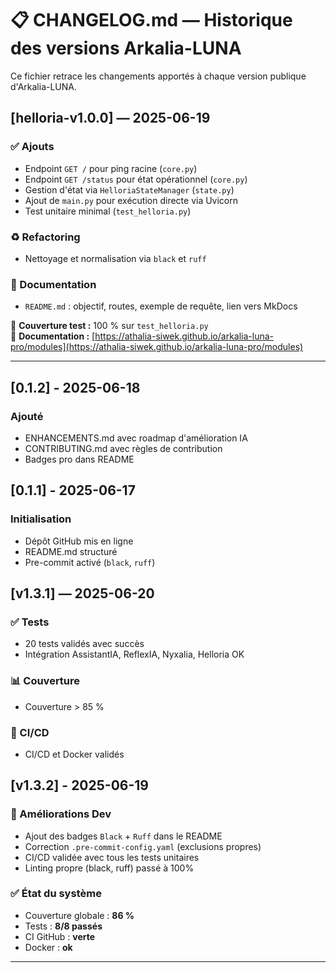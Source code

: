 # 📋 CHANGELOG.md — Historique des versions Arkalia-LUNA

Ce fichier retrace les changements apportés à chaque version publique d'Arkalia-LUNA.

## [helloria-v1.0.0] — 2025-06-19

### ✅ Ajouts
- Endpoint `GET /` pour ping racine (`core.py`)
- Endpoint `GET /status` pour état opérationnel (`core.py`)
- Gestion d'état via `HelloriaStateManager` (`state.py`)
- Ajout de `main.py` pour exécution directe via Uvicorn
- Test unitaire minimal (`test_helloria.py`)

### ♻️ Refactoring
- Nettoyage et normalisation via `black` et `ruff`

### 📄 Documentation
- `README.md` : objectif, routes, exemple de requête, lien vers MkDocs

🔁 **Couverture test :** 100 % sur `test_helloria.py`  
🔗 **Documentation :** [https://athalia-siwek.github.io/arkalia-luna-pro/modules](https://athalia-siwek.github.io/arkalia-luna-pro/modules)

---

## [0.1.2] - 2025-06-18
### Ajouté
- ENHANCEMENTS.md avec roadmap d'amélioration IA
- CONTRIBUTING.md avec règles de contribution
- Badges pro dans README

## [0.1.1] - 2025-06-17
### Initialisation
- Dépôt GitHub mis en ligne
- README.md structuré
- Pre-commit activé (`black`, `ruff`)

## [v1.3.1] — 2025-06-20

### ✅ Tests
- 20 tests validés avec succès
- Intégration AssistantIA, ReflexIA, Nyxalia, Helloria OK

### 📊 Couverture
- Couverture > 85 %

### 🚀 CI/CD
- CI/CD et Docker validés

## [v1.3.2] - 2025-06-19

### 🔧 Améliorations Dev
- Ajout des badges `Black` + `Ruff` dans le README
- Correction `.pre-commit-config.yaml` (exclusions propres)
- CI/CD validée avec tous les tests unitaires
- Linting propre (black, ruff) passé à 100%

### ✅ État du système
- Couverture globale : **86 %**
- Tests : **8/8 passés**
- CI GitHub : **verte**
- Docker : **ok**

---
